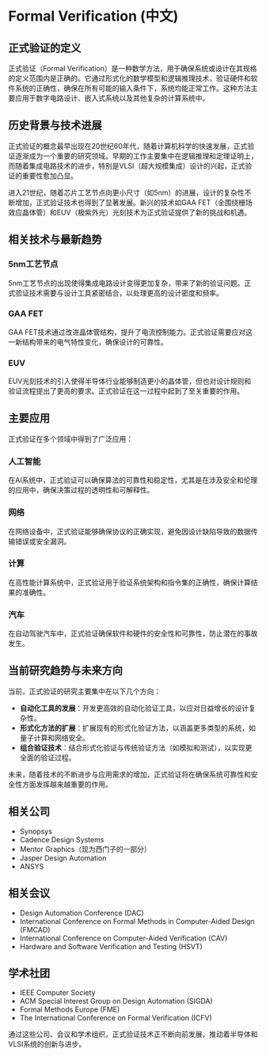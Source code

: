 # Formal Verification (中文)

## 正式验证的定义

正式验证（Formal Verification）是一种数学方法，用于确保系统或设计在其规格的定义范围内是正确的。它通过形式化的数学模型和逻辑推理技术，验证硬件和软件系统的正确性，确保在所有可能的输入条件下，系统均能正常工作。这种方法主要应用于数字电路设计、嵌入式系统以及其他复杂的计算系统中。

## 历史背景与技术进展

正式验证的概念最早出现在20世纪60年代，随着计算机科学的快速发展，正式验证逐渐成为一个重要的研究领域。早期的工作主要集中在逻辑推理和定理证明上，而随着集成电路技术的进步，特别是VLSI（超大规模集成）设计的兴起，正式验证的重要性愈加凸显。

进入21世纪，随着芯片工艺节点向更小尺寸（如5nm）的进展，设计的复杂性不断增加，正式验证技术也得到了显著发展。新兴的技术如GAA FET（全围绕栅场效应晶体管）和EUV（极紫外光）光刻技术为正式验证提供了新的挑战和机遇。

## 相关技术与最新趋势

### 5nm工艺节点

5nm工艺节点的出现使得集成电路设计变得更加复杂，带来了新的验证问题。正式验证技术需要与设计工具紧密结合，以处理更高的设计密度和频率。

### GAA FET

GAA FET技术通过改进晶体管结构，提升了电流控制能力。正式验证需要应对这一新结构带来的电气特性变化，确保设计的可靠性。

### EUV

EUV光刻技术的引入使得半导体行业能够制造更小的晶体管，但也对设计规则和验证流程提出了更高的要求。正式验证在这一过程中起到了至关重要的作用。

## 主要应用

正式验证在多个领域中得到了广泛应用：

### 人工智能

在AI系统中，正式验证可以确保算法的可靠性和稳定性，尤其是在涉及安全和伦理的应用中，确保决策过程的透明性和可解释性。

### 网络

在网络设备中，正式验证能够确保协议的正确实现，避免因设计缺陷导致的数据传输错误或安全漏洞。

### 计算

在高性能计算系统中，正式验证用于验证系统架构和指令集的正确性，确保计算结果的准确性。

### 汽车

在自动驾驶汽车中，正式验证确保软件和硬件的安全性和可靠性，防止潜在的事故发生。

## 当前研究趋势与未来方向

当前，正式验证的研究主要集中在以下几个方向：

- **自动化工具的发展**：开发更高效的自动化验证工具，以应对日益增长的设计复杂性。
- **形式化方法的扩展**：扩展现有的形式化验证方法，以涵盖更多类型的系统，如量子计算和网络安全。
- **组合验证技术**：结合形式化验证与传统验证方法（如模拟和测试），以实现更全面的验证过程。

未来，随着技术的不断进步与应用需求的增加，正式验证将在确保系统可靠性和安全性方面发挥越来越重要的作用。

## 相关公司

- Synopsys
- Cadence Design Systems
- Mentor Graphics（现为西门子的一部分）
- Jasper Design Automation
- ANSYS

## 相关会议

- Design Automation Conference (DAC)
- International Conference on Formal Methods in Computer-Aided Design (FMCAD)
- International Conference on Computer-Aided Verification (CAV)
- Hardware and Software Verification and Testing (HSVT)

## 学术社团

- IEEE Computer Society
- ACM Special Interest Group on Design Automation (SIGDA)
- Formal Methods Europe (FME)
- The International Conference on Formal Verification (ICFV)

通过这些公司、会议和学术组织，正式验证技术正不断向前发展，推动着半导体和VLSI系统的创新与进步。